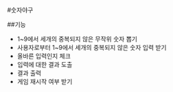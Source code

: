 #숫자야구

##기능
- 1~9에서 세개의 중복되지 않은 무작위 숫자 뽑기
- 사용자로부터 1~9에서 세개의 중복되지 않은 숫자 입력 받기
- 올바른 입력인지 체크
- 입력에 대한 결과 도출
- 결과 출력
- 게임 재시작 여부 받기 
